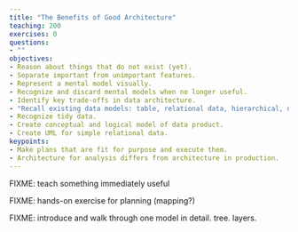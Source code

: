 ```yaml
---
title: "The Benefits of Good Architecture"
teaching: 200
exercises: 0
questions:
- ""
objectives:
- Reason about things that do not exist (yet).
- Separate important from unimportant features.
- Represent a mental model visually.
- Recognize and discard mental models when no longer useful.
- Identify key trade-offs in data architecture.
- "Recall existing data models: table, relational data, hierarchical, networked."
- Recognize tidy data.
- Create conceptual and logical model of data product.
- Create UML for simple relational data.
keypoints:
- Make plans that are fit for purpose and execute them.
- Architecture for analysis differs from architecture in production.
---
```


FIXME: teach something immediately useful

FIXME: hands-on exercise for planning (mapping?)

FIXME: introduce and walk through one model in detail. tree. layers.